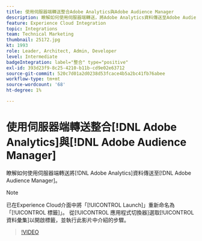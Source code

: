 ```yaml
---
title: 使用伺服器端轉送整合Adobe Analytics與Adobe Audience Manager
description: 瞭解如何使用伺服器端轉送，將Adobe Analytics資料傳送至Adobe Audience Manager。
feature: Experience Cloud Integration
topic: Integrations
team: Technical Marketing
thumbnail: 25172.jpg
kt: 1993
role: Leader, Architect, Admin, Developer
level: Intermediate
badgeIntegration: label="整合" type="positive"
exl-id: 393d23f9-8c25-4210-b11b-cd9e02e63712
source-git-commit: 520c7d01a2d0238d53fcace4b5a2bc41fb76abee
workflow-type: tm+mt
source-wordcount: '68'
ht-degree: 1%

---
```


# 使用伺服器端轉送整合[!DNL Adobe Analytics]與[!DNL Adobe Audience Manager]

瞭解如何使用伺服器端轉送將[!DNL Adobe Analytics]資料傳送至[!DNL Adobe Audience Manager]。

>[!NOTE]
>
>已在Experience Cloud介面中將「[!UICONTROL Launch]」重新命名為「[!UICONTROL 標籤]」。 從[!UICONTROL 應用程式切換器]選取[!UICONTROL 資料彙集]以開啟標籤，並執行此影片中介紹的步驟。

>[!VIDEO](https://video.tv.adobe.com/v/25172?quality=12&learn=on)

